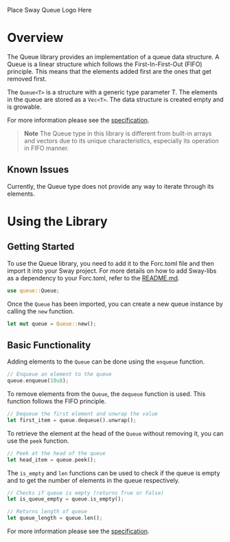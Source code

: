 Place Sway Queue Logo Here

# Overview

The Queue library provides an implementation of a queue data structure. A Queue is a linear structure which follows the First-In-First-Out (FIFO) principle. This means that the elements added first are the ones that get removed first.

The `Queue<T>` is a structure with a generic type parameter T. The elements in the queue are stored as a `Vec<T>`. The data structure is created empty and is growable.

For more information please see the [specification](./SPECIFICATION.md).

> **Note** The Queue<T> type in this library is different from built-in arrays and vectors due to its unique characteristics, especially its operation in FIFO manner.

## Known Issues

Currently, the Queue<T> type does not provide any way to iterate through its elements. 

# Using the Library

## Getting Started

To use the Queue library, you need to add it to the Forc.toml file and then import it into your Sway project. For more details on how to add Sway-libs as a dependency to your Forc.toml, refer to the [README.md](../../../README.md).

```rust
use queue::Queue;
```

Once the `Queue` has been imported, you can create a new queue instance by calling the `new` function.

```rust
let mut queue = Queue::new();
```

## Basic Functionality

Adding elements to the `Queue` can be done using the `enqueue` function.

```rust
// Enqueue an element to the queue
queue.enqueue(10u8);
```

To remove elements from the `Queue`, the `dequeue` function is used. This function follows the FIFO principle.

```rust
// Dequeue the first element and unwrap the value
let first_item = queue.dequeue().unwrap();
```

To retrieve the element at the head of the `Queue` without removing it, you can use the `peek` function.

```rust
// Peek at the head of the queue
let head_item = queue.peek();
```

The `is_empty` and `len` functions can be used to check if the queue is empty and to get the number of elements in the queue respectively.

```rust
// Checks if queue is empty (returns True or False)
let is_queue_empty = queue.is_empty();

// Returns length of queue
let queue_length = queue.len();
```

For more information please see the [specification](./SPECIFICATION.md).
